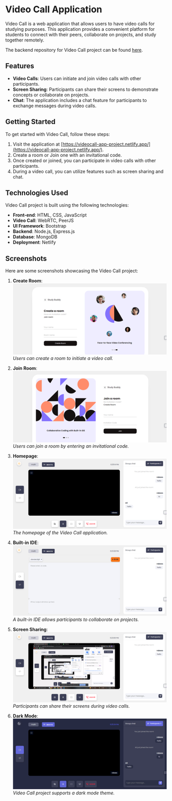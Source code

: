 # Video Call Application

Video Call is a web application that allows users to have video calls for studying purposes. This application provides a convenient platform for students to connect with their peers, collaborate on projects, and study together remotely.

The backend repository for Video Call project can be found [here](https://github.com/rabees/videocall-backend).

## Features

- **Video Calls**: Users can initiate and join video calls with other participants.
- **Screen Sharing**: Participants can share their screens to demonstrate concepts or collaborate on projects.
- **Chat**: The application includes a chat feature for participants to exchange messages during video calls.

## Getting Started

To get started with Video Call, follow these steps:

1. Visit the application at [https://videocall-app-project.netlify.app/](https://videocall-app-project.netlify.app/).
2. Create a room or Join one with an invitational code.
3. Once created or joined, you can participate in video calls with other participants.
4. During a video call, you can utilize features such as screen sharing and chat.

## Technologies Used

Video Call project is built using the following technologies:

- **Front-end**: HTML, CSS, JavaScript
- **Video Call**: WebRTC, PeerJS
- **UI Framework**: Bootstrap
- **Backend**: Node.js, Express.js
- **Database**: MongoDB
- **Deployment**: Netlify

## Screenshots

Here are some screenshots showcasing the Video Call project:

1. **Create Room**: ![Create Room](screenshots/create-room.png)
   _Users can create a room to initiate a video call._

2. **Join Room**: ![Join Room](screenshots/join-room.png)
   _Users can join a room by entering an invitational code._

3. **Homepage**: ![Homepage](screenshots/homepage.png)
   _The homepage of the Video Call application._

4. **Built-in IDE**: ![Built-in IDE](screenshots/builtin-ide.png)
   _A built-in IDE allows participants to collaborate on projects._

5. **Screen Sharing**: ![Screen Sharing](screenshots/screen-sharing.png)
   _Participants can share their screens during video calls._

6. **Dark Mode**: ![Dark Mode](screenshots/dark-mode.png)
   _Video Call project supports a dark mode theme._
